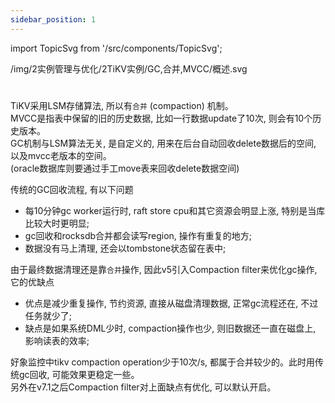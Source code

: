 ```yaml
---
sidebar_position: 1
---
```

import TopicSvg from '/src/components/TopicSvg';

<TopicSvg>/img/2实例管理与优化/2TiKV实例/GC,合并,MVCC/概述.svg </TopicSvg>

#
TiKV采用LSM存储算法, 所以有`合并` (compaction) 机制。  
MVCC是指表中保留的旧的历史数据, 比如一行数据update了10次, 则会有10个历史版本。  
GC机制与LSM算法无关, 是自定义的, 用来在后台自动回收delete数据后的空间, 以及mvcc老版本的空间。  
(oracle数据库则要通过手工move表来回收delete数据空间)

传统的GC回收流程, 有以下问题
-   每10分钟gc worker运行时, raft store cpu和其它资源会明显上涨, 特别是当库比较大时更明显;
-   gc回收和rocksdb合并都会读写region, 操作有重复的地方;
-   数据没有马上清理, 还会以tombstone状态留在表中;

由于最终数据清理还是靠`合并`操作, 因此v5引入Compaction filter来优化gc操作,它的优缺点
-   优点是减少重复操作, 节约资源, 直接从磁盘清理数据, 正常gc流程还在, 不过任务就少了;
-   缺点是如果系统DML少时, compaction操作也少, 则旧数据还一直在磁盘上, 影响读表的效率;

好象监控中tikv compaction operation少于10次/s, 都属于合并较少的。此时用传统gc回收, 可能效果更稳定一些。   
另外在v7.1之后Compaction filter对上面缺点有优化, 可以默认开启。






